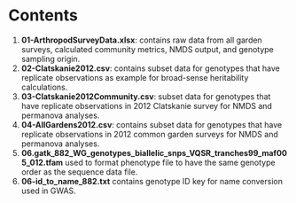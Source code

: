 # Contents
1. **01-ArthropodSurveyData.xlsx**: contains raw data from all garden surveys, calculated community metrics, NMDS output, and genotype sampling origin.
2. **02-Clatskanie2012.csv**: contains subset data for genotypes that have replicate observations as example for broad-sense heritability calculations.
3. **03-Clatskanie2012Community.csv**: subset data for genotypes that have replicate observations in 2012 Clatskanie survey for NMDS and permanova analyses.
4. **04-AllGardens2012.csv**: contains subset data for genotypes that have replicate observations in 2012 common garden surveys for NMDS and permanova analyses.
5. **06.gatk_882_WG_genotypes_biallelic_snps_VQSR_tranches99_maf005_012.tfam** used to format phenotype file to have the same genotype order as the sequence data file.
6. **06-id_to_name_882.txt** contains genotype ID key for name conversion used in GWAS.
